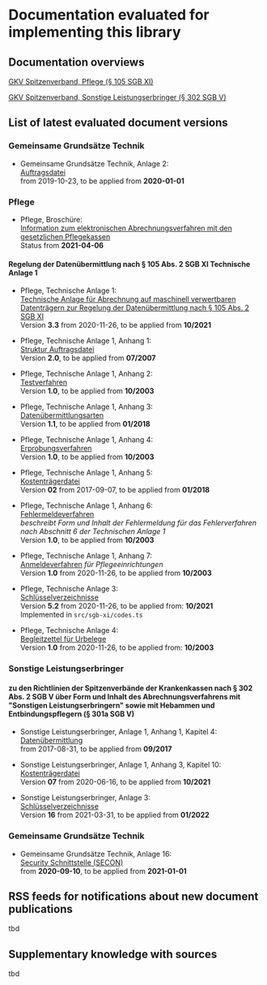 # Documentation evaluated for implementing this library

## Documentation overviews

[GKV Spitzenverband, Pflege (§ 105 SGB XI)](https://www.gkv-datenaustausch.de/leistungserbringer/pflege/pflege.jsp)

[GKV Spitzenverband, Sonstige Leistungserbringer (§ 302 SGB V)](https://www.gkv-datenaustausch.de/leistungserbringer/sonstige_leistungserbringer/sonstige_leistungserbringer.jsp)

## List of latest evaluated document versions

### Gemeinsame Grundsätze Technik

- Gemeinsame Grundsätze Technik, Anlage 2:  
[Auftragsdatei](https://gkv-datenaustausch.de/media/dokumente/standards_und_normen/technische_spezifikationen/Anlage_2_-_Auftragsdatei.pdf)  
from 2019-10-23, to be applied from **2020-01-01**

### Pflege

- Pflege, Broschüre:  
[Information zum elektronischen Abrechnungsverfahren mit den gesetzlichen Pflegekassen](https://www.gkv-datenaustausch.de/media/dokumente/leistungserbringer_1/pflege/20210406_Broschuere_TP6_oA.pdf)  
Status from **2021-04-06**

#### Regelung der Datenübermittlung nach § 105 Abs. 2 SGB XI Technische Anlage 1

- Pflege, Technische Anlage 1:  
[Technische Anlage für Abrechnung auf maschinell verwertbaren Datenträgern zur Regelung der Datenübermittlung nach § 105 Abs. 2 SGB XI](https://www.gkv-datenaustausch.de/media/dokumente/leistungserbringer_1/pflege/technische_anlagen_aktuell_2/TA1_3.3_20201126_oA.pdf)  
Version **3.3** from 2020-11-26, to be applied from **10/2021** 

- Pflege, Technische Anlage 1, Anhang 1:  
[Struktur Auftragsdatei](https://www.gkv-datenaustausch.de/media/dokumente/leistungserbringer_1/pflege/technische_anlagen_aktuell_2/20070125_TA1_ANH1.pdf)  
Version **2.0**, to be applied from **07/2007** 

- Pflege, Technische Anlage 1, Anhang 2:  
[Testverfahren](https://www.gkv-datenaustausch.de/media/dokumente/leistungserbringer_1/pflege/technische_anlagen_aktuell_2/20030131_TA1_ANH2.pdf)  
Version **1.0**, to be applied from **10/2003** 

- Pflege, Technische Anlage 1, Anhang 3:  
[Datenübermittlungsarten](https://www.gkv-datenaustausch.de/media/dokumente/leistungserbringer_1/pflege/technische_anlagen_aktuell_2/TA1_Anhang_3_20170907_oA.pdf)  
Version **1.1**, to be applied from **01/2018** 
 
- Pflege, Technische Anlage 1, Anhang 4:  
[Erprobungsverfahren](https://www.gkv-datenaustausch.de/media/dokumente/leistungserbringer_1/pflege/technische_anlagen_aktuell_2/20030131_TA1_ANH4.pdf)  
Version **1.0**, to be applied from **10/2003** 

- Pflege, Technische Anlage 1, Anhang 5:  
[Kostenträgerdatei](https://www.gkv-datenaustausch.de/media/dokumente/leistungserbringer_1/pflege/technische_anlagen_aktuell_2/TA1_ANH5_20170907_105_oA.pdf)  
Version **02** from 2017-09-07, to be applied from **01/2018** 

- Pflege, Technische Anlage 1, Anhang 6:  
[Fehlermeldeverfahren](https://www.gkv-datenaustausch.de/media/dokumente/leistungserbringer_1/pflege/technische_anlagen_aktuell_2/20030131_TA1_ANH6.pdf)  
*beschreibt Form und Inhalt der Fehlermeldung für das Fehlerverfahren nach Abschnitt 6 der Technischen Anlage 1*  
Version **1.0**, to be applied from **10/2003** 

- Pflege, Technische Anlage 1, Anhang 7:  
[Anmeldeverfahren](https://www.gkv-datenaustausch.de/media/dokumente/leistungserbringer_1/pflege/technische_anlagen_aktuell_2/20030131_TA1_ANH7.pdf) *für Pflegeeinrichtungen*  
Version **1.0** from 2020-11-26, to be applied from **10/2003** 

- Pflege, Technische Anlage 3:  
[Schlüsselverzeichnisse](https://www.gkv-datenaustausch.de/media/dokumente/leistungserbringer_1/pflege/technische_anlagen_aktuell_2/TA3_5.2_20201126_oA.pdf)  
Version **5.2** from 2020-11-26, to be applied from: **10/2021**  
Implemented in `src/sgb-xi/codes.ts`

- Pflege, Technische Anlage 4:  
[Begleitzettel für Urbelege](https://www.gkv-datenaustausch.de/media/dokumente/leistungserbringer_1/pflege/technische_anlagen_aktuell_2/Anlage_4_310103.pdf)  
Version **1.0** from 2020-11-26, to be applied from: **10/2003**  

### Sonstige Leistungserbringer

#### zu den Richtlinien der Spitzenverbände der Krankenkassen nach § 302 Abs. 2 SGB V über Form und Inhalt des Abrechnungsverfahrens mit "Sonstigen Leistungserbringern" sowie mit Hebammen und Entbindungspflegern (§ 301a SGB V)

- Sonstige Leistungserbringer, Anlage 1, Anhang 1, Kapitel 4:  
[Datenübermittlung](https://gkv-datenaustausch.de/media/dokumente/leistungserbringer_1/sonstige_leistungserbringer/technische_anlagen_aktuell_4/Anhang_1_Anlage_1_TP5_20170831.pdf)  
from 2017-08-31, to be applied from **09/2017** 

- Sonstige Leistungserbringer, Anlage 1, Anhang 3, Kapitel 10:  
[Kostenträgerdatei](https://gkv-datenaustausch.de/media/dokumente/leistungserbringer_1/sonstige_leistungserbringer/technische_anlagen_aktuell_4/Anhang_03_Anlage_1_TP5_20200616.pdf)  
Version **07** from 2020-06-16, to be applied from **10/2021** 

- Sonstige Leistungserbringer, Anlage 3:  
[Schlüsselverzeichnisse](https://gkv-datenaustausch.de/media/dokumente/leistungserbringer_1/sonstige_leistungserbringer/technische_anlagen_aktuell_4/Anlage_3_TP5_V16_20210331.pdf)  
Version **16** from 2021-03-31, to be applied from **01/2022** 

### Gemeinsame Grundsätze Technik

- Gemeinsame Grundsätze Technik, Anlage 16:  
[Security Schnittstelle (SECON)](https://gkv-datenaustausch.de/media/dokumente/standards_und_normen/technische_spezifikationen/Anlage_16.pdf)  
from **2020-09-10**, to be applied from **2021-01-01**


## RSS feeds for notifications about new document publications

tbd

## Supplementary knowledge with sources

tbd